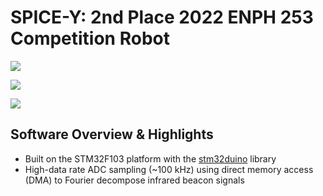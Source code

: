 # SPICE-Y: 2nd Place 2022 ENPH 253 Competition Robot 

![](img/bot.png)  

![](img/top.png)

![](img/bottom.png) 

## Software Overview & Highlights
-  Built on the STM32F103 platform with the [stm32duino](https://github.com/stm32duino/Arduino_Core_STM32) library
- High-data rate ADC sampling (~100 kHz) using direct memory access (DMA) to Fourier decompose infrared beacon signals
